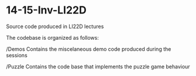 14-15-Inv-LI22D
===============

Source code produced in LI22D lectures

The codebase is organized as follows:

/Demos
Contains the miscelaneous demo code produced during the sessions

/Puzzle
Contains the code base that implements the puzzle game behaviour
